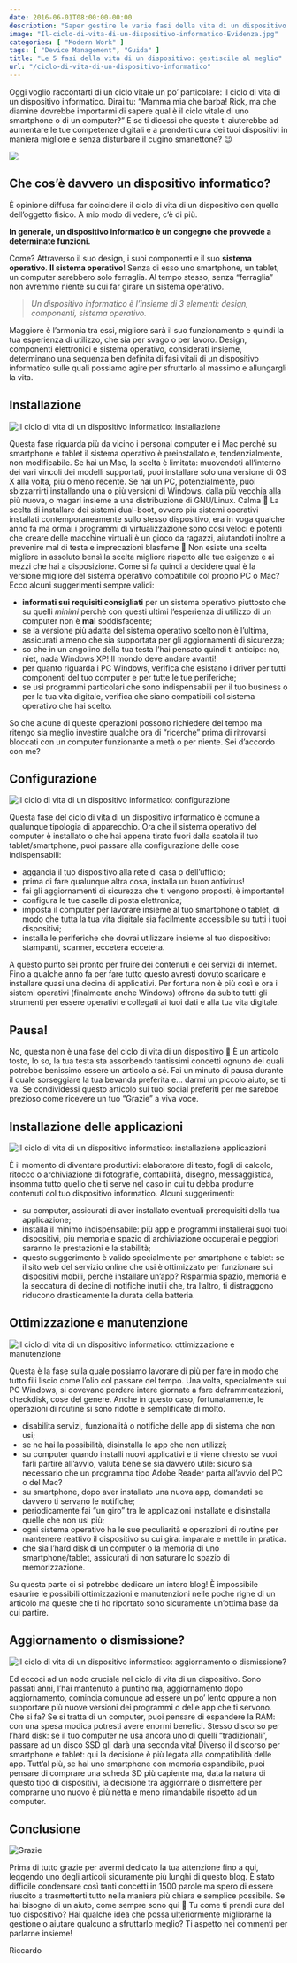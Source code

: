 ```yaml
---
date: 2016-06-01T08:00:00-00:00
description: "Saper gestire le varie fasi della vita di un dispositivo informatico, come un computer o uno smartphone, può aiutarti ad allungargli la vita."
image: "Il-ciclo-di-vita-di-un-dispositivo-informatico-Evidenza.jpg"
categories: [ "Modern Work" ]
tags: [ "Device Management", "Guida" ]
title: "Le 5 fasi della vita di un dispositivo: gestiscile al meglio"
url: "/ciclo-di-vita-di-un-dispositivo-informatico"
---
```

Oggi voglio raccontarti di un ciclo vitale un po’ particolare: il ciclo di vita di un dispositivo informatico. Dirai tu: “Mamma mia che barba! Rick, ma che diamine dovrebbe importarmi di sapere qual è il ciclo vitale di uno smartphone o di un computer?” E se ti dicessi che questo ti aiuterebbe ad aumentare le tue competenze digitali e a prenderti cura dei tuoi dispositivi in maniera migliore e senza disturbare il cugino smanettone? 😉

![](Il-ciclo-di-vita-di-un-dispositivo-informatico-Evidenza.jpg)

## Che cos’è davvero un dispositivo informatico?
È opinione diffusa far coincidere il ciclo di vita di un dispositivo con quello dell’oggetto fisico. A mio modo di vedere, c’è di più.

**In generale, un dispositivo informatico è un congegno che provvede a determinate funzioni.**

Come? Attraverso il suo design, i suoi componenti e il suo **sistema operativo**. **Il sistema operativo**! Senza di esso uno smartphone, un tablet, un computer sarebbero solo ferraglia. Al tempo stesso, senza “ferraglia” non avremmo niente su cui far girare un sistema operativo.

> *Un dispositivo informatico è l’insieme di 3 elementi: design, componenti, sistema operativo.*

Maggiore è l’armonia tra essi, migliore sarà il suo funzionamento e quindi la tua esperienza di utilizzo, che sia per svago o per lavoro. Design, componenti elettronici e sistema operativo, considerati insieme, determinano una sequenza ben definita di fasi vitali di un dispositivo informatico sulle quali possiamo agire per sfruttarlo al massimo e allungargli la vita.

## Installazione
![Il ciclo di vita di un dispositivo informatico: installazione](01-Il-ciclo-di-vita-di-un-dispositivo-installazione.jpg)

Questa fase riguarda più da vicino i personal computer e i Mac perché su smartphone e tablet il sistema operativo è preinstallato e, tendenzialmente, non modificabile. Se hai un Mac, la scelta è limitata: muovendoti all’interno dei vari vincoli dei modelli supportati, puoi installare solo una versione di OS X alla volta, più o meno recente. Se hai un PC, potenzialmente, puoi sbizzarrirti installando una o più versioni di Windows, dalla più vecchia alla più nuova, o magari insieme a una distribuzione di GNU/Linux. Calma 🙂 La scelta di installare dei sistemi dual-boot, ovvero più sistemi operativi installati contemporaneamente sullo stesso dispositivo, era in voga qualche anno fa ma ormai i programmi di virtualizzazione sono così veloci e potenti che creare delle macchine virtuali è un gioco da ragazzi, aiutandoti inoltre a prevenire mal di testa e imprecazioni blasfeme 🙂 Non esiste una scelta migliore in assoluto bensì la scelta migliore rispetto alle tue esigenze e ai mezzi che hai a disposizione. Come si fa quindi a decidere qual è la versione migliore del sistema operativo compatibile col proprio PC o Mac? Ecco alcuni suggerimenti sempre validi:
- **informati sui requisiti consigliati** per un sistema operativo piuttosto che su quelli *minimi* perchè con questi ultimi l’esperienza di utilizzo di un computer non è **mai** soddisfacente;
- se la versione più adatta del sistema operativo scelto non è l’ultima, assicurati almeno che sia supportata per gli aggiornamenti di sicurezza;
- so che in un angolino della tua testa l’hai pensato quindi ti anticipo: no, niet, nada Windows XP! Il mondo deve andare avanti!
- per quanto riguarda i PC Windows, verifica che esistano i driver per tutti componenti del tuo computer e per tutte le tue periferiche;
- se usi programmi particolari che sono indispensabili per il tuo business o per la tua vita digitale, verifica che siano compatibili col sistema operativo che hai scelto.

So che alcune di queste operazioni possono richiedere del tempo ma ritengo sia meglio investire qualche ora di “ricerche” prima di ritrovarsi bloccati con un computer funzionante a metà o per niente. Sei d’accordo con me?

## Configurazione
![Il ciclo di vita di un dispositivo informatico: configurazione](02-Il-ciclo-di-vita-di-un-dispositivo-informatico-Configurazione.jpg)

Questa fase del ciclo di vita di un dispositivo informatico è comune a qualunque tipologia di apparecchio. Ora che il sistema operativo del computer è installato o che hai appena tirato fuori dalla scatola il tuo tablet/smartphone,  puoi passare alla configurazione delle cose indispensabili:
- aggancia il tuo dispositivo alla rete di casa o dell’ufficio;
- prima di fare qualunque altra cosa, installa un buon antivirus!
- fai gli aggiornamenti di sicurezza che ti vengono proposti, è importante!
- configura le tue caselle di posta elettronica;
- imposta il computer per lavorare insieme al tuo smartphone o tablet, di modo che tutta la tua vita digitale sia facilmente accessibile su tutti i tuoi dispositivi;
- installa le periferiche che dovrai utilizzare insieme al tuo dispositivo: stampanti, scanner, eccetera eccetera.

A questo punto sei pronto per fruire dei contenuti e dei servizi di Internet. Fino a qualche anno fa per fare tutto questo avresti dovuto scaricare e installare quasi una decina di applicativi. Per fortuna non è più così e ora i sistemi operativi (finalmente anche Windows) offrono da subito tutti gli strumenti per essere operativi e collegati ai tuoi dati e alla tua vita digitale.

## Pausa!
No, questa non è una fase del ciclo di vita di un dispositivo 🙂 È un articolo tosto, lo so, la tua testa sta assorbendo tantissimi concetti ognuno dei quali potrebbe benissimo essere un articolo a sé. Fai un minuto di pausa durante il quale sorseggiare la tua bevanda preferita e… darmi un piccolo aiuto, se ti va. Se condividessi questo articolo sui tuoi social preferiti per me sarebbe prezioso come ricevere un tuo “Grazie” a viva voce.

## Installazione delle applicazioni
![Il ciclo di vita di un dispositivo informatico: installazione applicazioni](03-Il-ciclo-di-vita-di-un-dispositivo-informatico-Installazione-applicazioni.jpg)

È il momento di diventare produttivi: elaboratore di testo, fogli di calcolo, ritocco o archiviazione di fotografie, contabilità, disegno, messaggistica, insomma tutto quello che ti serve nel caso in cui tu debba produrre contenuti col tuo dispositivo informatico. Alcuni suggerimenti:
- su computer, assicurati di aver installato eventuali prerequisiti della tua applicazione;
- installa il minimo indispensabile: più app e programmi installerai suoi tuoi dispositivi, più memoria e spazio di archiviazione occuperai e peggiori saranno le prestazioni e la stabilità;
- questo suggerimento è valido specialmente per smartphone e tablet: se il sito web del servizio online che usi è ottimizzato per funzionare sui dispositivi mobili, perchè installare un’app? Risparmia spazio, memoria e la seccatura di decine di notifiche inutili che, tra l’altro, ti distraggono riducono drasticamente la durata della batteria.

## Ottimizzazione e manutenzione
![Il ciclo di vita di un dispositivo informatico: ottimizzazione e manutenzione](04-Il-ciclo-di-vita-di-un-dispositivo-informatico-Manutenzione.jpg)

Questa è la fase sulla quale possiamo lavorare di più per fare in modo che tutto fili liscio come l’olio col passare del tempo. Una volta, specialmente sui PC Windows, si dovevano perdere intere giornate a fare deframmentazioni, checkdisk, cose del genere. Anche in questo caso, fortunatamente, le operazioni di routine si sono ridotte e semplificate di molto.
- disabilita servizi, funzionalità o notifiche delle app di sistema che non usi;
- se ne hai la possibilità, disinstalla le app che non utilizzi;
- su computer quando installi nuovi applicativi e ti viene chiesto se vuoi farli partire all’avvio, valuta bene se sia davvero utile: sicuro sia necessario che un programma tipo Adobe Reader parta all’avvio del PC o del Mac?
- su smartphone, dopo aver installato una nuova app, domandati se davvero ti servano le notifiche;
- periodicamente fai “un giro” tra le applicazioni installate e disinstalla quelle che non usi più;
- ogni sistema operativo ha le sue peculiarità e operazioni di routine per mantenere reattivo il dispositivo su cui gira: imparale e mettile in pratica.
- che sia l’hard disk di un computer o la memoria di uno smartphone/tablet, assicurati di non saturare lo spazio di memorizzazione.

Su questa parte ci si potrebbe dedicare un intero blog! È impossibile esaurire le possibili ottimizzazioni e manutenzioni nelle poche righe di un articolo ma queste che ti ho riportato sono sicuramente un’ottima base da cui partire.

## Aggiornamento o dismissione?
![Il ciclo di vita di un dispositivo informatico: aggiornamento o dismissione?](05-Il-ciclo-di-vita-di-un-dispositivo-informatico-aggiornamento-dismissione.jpg)

Ed eccoci ad un nodo cruciale nel ciclo di vita di un dispositivo. Sono passati anni, l’hai mantenuto a puntino ma, aggiornamento dopo aggiornamento, comincia comunque ad essere un po’ lento oppure a non supportare più nuove versioni dei programmi o delle app che ti servono. Che si fa? Se si tratta di un computer, puoi pensare di espandere la RAM: con una spesa modica potresti avere enormi benefici. Stesso discorso per l’hard disk: se il tuo computer ne usa ancora uno di quelli “tradizionali”, passare ad un disco SSD gli darà una seconda vita! Diverso il discorso per smartphone e tablet: qui la decisione è più legata alla compatibilità delle app. Tutt’al più, se hai uno smartphone con memoria espandibile, puoi pensare di comprare una scheda SD più capiente ma, data la natura di questo tipo di dispositivi, la decisione tra aggiornare o dismettere per comprarne uno nuovo è più netta e meno rimandabile rispetto ad un computer.

## Conclusione
![Grazie](ThankYou.jpg)

Prima di tutto grazie per avermi dedicato la tua attenzione fino a qui, leggendo uno degli articoli sicuramente più lunghi di questo blog. È stato difficile condensare così tanti concetti in 1500 parole ma spero di essere riuscito a trasmetterti tutto nella maniera più chiara e semplice possibile. Se hai bisogno di un aiuto, come sempre sono qui 🙂 Tu come ti prendi cura del tuo dispositivo? Hai qualche idea che possa ulteriormente migliorarne la gestione o aiutare qualcuno a sfruttarlo meglio? Ti aspetto nei commenti per parlarne insieme!

Riccardo